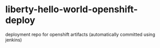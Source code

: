 # liberty-hello-world-openshift-deploy
deployment repo for openshift artifacts (automatically committed using jenkins)
